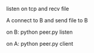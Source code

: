 

listen on tcp and recv file


A  connect to B and send file to B

on B: 
        python peer.py listen

on A:
        python peer.py client <file-path>
